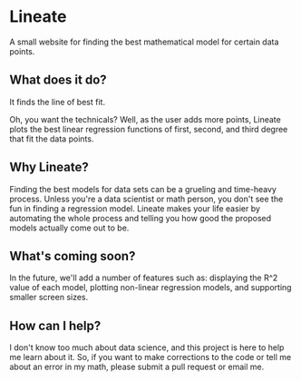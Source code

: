 # Lineate
A small website for finding the best mathematical model for certain data points.

## What does it do?
It finds the line of best fit.

Oh, you want the technicals? Well, as the user adds more points, Lineate plots the best linear regression functions of first, second, and third degree that fit the data points.

## Why Lineate?
Finding the best models for data sets can be a grueling and time-heavy process. Unless you're a data scientist or math person, you don't see the fun in finding a regression model. Lineate makes your life easier by automating the whole process and telling you how good the proposed models actually come out to be.

## What's coming soon?
In the future, we'll add a number of features such as: displaying the R^2 value of each model, plotting non-linear regression models, and supporting smaller screen sizes.

## How can I help?
I don't know too much about data science, and this project is here to help me learn about it. So, if you want to make corrections to the code or tell me about an error in my math, please submit a pull request or email me.
